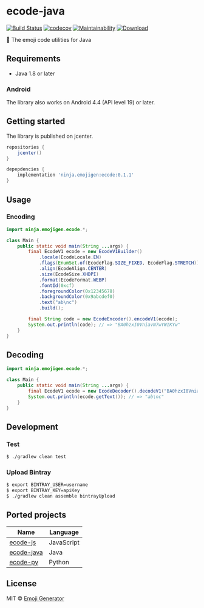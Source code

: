 # ecode-java
[![Build Status](https://travis-ci.com/emoji-gen/ecode-java.svg?branch=master)](https://travis-ci.com/emoji-gen/ecode-java)
[![codecov](https://codecov.io/gh/emoji-gen/ecode-java/branch/master/graph/badge.svg)](https://codecov.io/gh/emoji-gen/ecode-java)
[![Maintainability](https://api.codeclimate.com/v1/badges/4d68b7f773c84b4f04a9/maintainability)](https://codeclimate.com/github/emoji-gen/ecode-java/maintainability)
[![Download](https://api.bintray.com/packages/pinemz/maven/ecode/images/download.svg)](https://bintray.com/pinemz/maven/ecode)

:musical_score: The emoji code utilities for Java

## Requirements
- Java 1.8 or later

### Android
The library also works on Android 4.4 (API level 19) or later.

## Getting started
The library is published on jcenter.

```gradle
repositories {
    jcenter()
}

depepdencies {
    implementation 'ninja.emojigen:ecode:0.1.1'
}
```

## Usage
### Encoding

```java
import ninja.emojigen.ecode.*;

class Main {
    public static void main(String ...args) {
        final EcodeV1 ecode = new EcodeV1Builder()
            .locale(EcodeLocale.EN)
            .flags(EnumSet.of(EcodeFlag.SIZE_FIXED, EcodeFlag.STRETCH))
            .align(EcodeAlign.CENTER)
            .size(EcodeSize.XHDPI)
            .format(EcodeFormat.WEBP)
            .fontId(0xcf)
            .foregroundColor(0x12345678)
            .backgroundColor(0x9abcdef0)
            .text("ab\nc")
            .build();

        final String code = new EcodeEncoder().encodeV1(ecode);
        System.out.println(code); // => "BA0hzxI0VniavN7wYWIKYw"
    }
}
```

## Decoding

```java
import ninja.emojigen.ecode.*;

class Main {
    public static void main(String ...args) {
        final EcodeV1 ecode = new EcodeDecoder().decodeV1("BA0hzxI0VniavN7wYWIKYw");
        System.out.println(ecode.getText()); // => "ab\nc"
    }
}
```

## Development
### Test

```bash
$ ./gradlew clean test
```

### Upload Bintray

```bash
$ export BINTRAY_USER=username
$ export BINTRAY_KEY=apiKey
$ ./gradlew clean assemble bintrayUpload
```

## Ported projects

|Name|Language|
|---|---|
|[ecode-js](https://github.com/emoji-gen/ecode-js)|JavaScript|
|[ecode-java](https://github.com/emoji-gen/ecode-java)|Java|
|[ecode-py](https://github.com/emoji-gen/ecode-py)|Python|

## License
MIT &copy; [Emoji Generator](https://emoji-gen.ninja)
